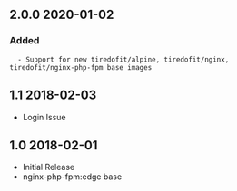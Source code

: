 ## 2.0.0 2020-01-02 <dave at tiredofit dot ca>

   ### Added
      - Support for new tiredofit/alpine, tiredofit/nginx, tiredofit/nginx-php-fpm base images


## 1.1 2018-02-03 <dave at tiredofit dot ca>

* Login Issue

## 1.0 2018-02-01 <dave at tiredofit dot ca>

* Initial Release
* nginx-php-fpm:edge base

